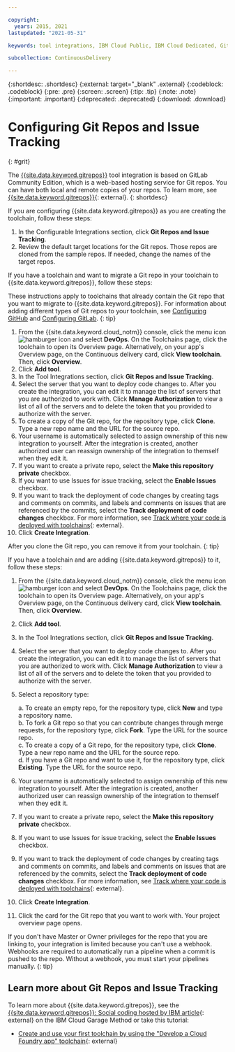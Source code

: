 ```yaml
---

copyright:
  years: 2015, 2021
lastupdated: "2021-05-31"

keywords: tool integrations, IBM Cloud Public, IBM Cloud Dedicated, Git Repos and Issue Tracking

subcollection: ContinuousDelivery

---
```


{:shortdesc: .shortdesc}
{:external: target="_blank" .external}
{:codeblock: .codeblock}
{:pre: .pre}
{:screen: .screen}
{:tip: .tip}
{:note: .note}
{:important: .important}
{:deprecated: .deprecated}
{:download: .download}   

# Configuring Git Repos and Issue Tracking
{: #grit}

The [{{site.data.keyword.gitrepos}}](/docs/services/ContinuousDelivery?topic=ContinuousDelivery-git_working) tool integration is based on GitLab Community Edition, which is a web-based hosting service for Git repos. You can have both local and remote copies of your repos. To learn more, see [{{site.data.keyword.gitrepos}}](https://us-south.git.cloud.ibm.com/help){: external}. 
{: shortdesc}

If you are configuring {{site.data.keyword.gitrepos}} as you are creating the toolchain, follow these steps:    

1. In the Configurable Integrations section, click **Git Repos and Issue Tracking**.
1. Review the default target locations for the Git repos. Those repos are cloned from the sample repos. If needed, change the names of the target repos.

If you have a toolchain and want to migrate a Git repo in your toolchain to {{site.data.keyword.gitrepos}}, follow these steps:

These instructions apply to toolchains that already contain the Git repo that you want to migrate to {{site.data.keyword.gitrepos}}. For information about adding different types of Git repos to your toolchain, see [Configuring GitHub](/docs/ContinuousDelivery?topic=ContinuousDelivery-github) and [Configuring GitLab](/docs/ContinuousDelivery?topic=ContinuousDelivery-gitlab).
{: tip}

1. From the {{site.data.keyword.cloud_notm}} console, click the menu icon ![hamburger icon](images/icon_hamburger.svg) and select **DevOps**. On the Toolchains page, click the toolchain to open its Overview page. Alternatively, on your app's Overview page, on the Continuous delivery card, click **View toolchain**. Then, click **Overview**.
1. Click **Add tool**.
1. In the Tool Integrations section, click **Git Repos and Issue Tracking**.
1. Select the server that you want to deploy code changes to. After you create the integration, you can edit it to manage the list of servers that you are authorized to work with. Click **Manage Authorization** to view a list of all of the servers and to delete the token that you provided to authorize with the server.
1. To create a copy of the Git repo, for the repository type, click **Clone**. Type a new repo name and the URL for the source repo.
1. Your username is automatically selected to assign ownership of this new integration to yourself. After the integration is created, another authorized user can reassign ownership of the integration to themself when they edit it.
1. If you want to create a private repo, select the **Make this repository private** checkbox.
1. If you want to use Issues for issue tracking, select the **Enable Issues** checkbox.
1. If you want to track the deployment of code changes by creating tags and comments on commits, and labels and comments on issues that are referenced by the commits, select the **Track deployment of code changes** checkbox. For more information, see [Track where your code is deployed with toolchains](https://www.ibm.com/cloud/blog/announcements/track-code-deployed-toolchains/){: external}.
1. Click **Create Integration**.

After you clone the Git repo, you can remove it from your toolchain.
{: tip}

If you have a toolchain and are adding {{site.data.keyword.gitrepos}} to it, follow these steps:    

1. From the {{site.data.keyword.cloud_notm}} console, click the menu icon ![hamburger icon](images/icon_hamburger.svg) and select **DevOps**. On the Toolchains page, click the toolchain to open its Overview page. Alternatively, on your app's Overview page, on the Continuous delivery card, click **View toolchain**. Then, click **Overview**.
1. Click **Add tool**.
1. In the Tool Integrations section, click **Git Repos and Issue Tracking**.
1. Select the server that you want to deploy code changes to. After you create the integration, you can edit it to manage the list of servers that you are authorized to work with. Click **Manage Authorization** to view a list of all of the servers and to delete the token that you provided to authorize with the server.
1. Select a repository type:     

   a. To create an empty repo, for the repository type, click **New** and type a repository name.    
   b. To fork a Git repo so that you can contribute changes through merge requests, for the repository type, click **Fork**. Type the URL for the source repo.    
   c. To create a copy of a Git repo, for the repository type, click **Clone**. Type a new repo name and the URL for the source repo.     
   d. If you have a Git repo and want to use it, for the repository type, click **Existing**. Type the URL for the source repo.

1. Your username is automatically selected to assign ownership of this new integration to yourself. After the integration is created, another authorized user can reassign ownership of the integration to themself when they edit it.
1. If you want to create a private repo, select the **Make this repository private** checkbox.
1. If you want to use Issues for issue tracking, select the **Enable Issues** checkbox.
1. If you want to track the deployment of code changes by creating tags and comments on commits, and labels and comments on issues that are referenced by the commits, select the **Track deployment of code changes** checkbox. For more information, see [Track where your code is deployed with toolchains](https://www.ibm.com/cloud/blog/announcements/track-code-deployed-toolchains/){: external}.
1. Click **Create Integration**.
1. Click the card for the Git repo that you want to work with. Your project overview page opens.    

If you don't have Master or Owner privileges for the repo that you are linking to, your integration is limited because you can't use a webhook. Webhooks are required to automatically run a pipeline when a commit is pushed to the repo. Without a webhook, you must start your pipelines manually.
{: tip}

## Learn more about Git Repos and Issue Tracking

To learn more about {{site.data.keyword.gitrepos}}, see the [{{site.data.keyword.gitrepos}}: Social coding hosted by IBM article](https://www.ibm.com/cloud/garage/content/code/tool_git_repos_and_issue_tracking/){: external} on the IBM Cloud Garage Method or take this tutorial:

   * [Create and use your first toolchain by using the "Develop a Cloud Foundry app" toolchain](https://www.ibm.com/cloud/garage/tutorials/introduce-develop-cloud-foundry-app-toolchain){: external}

